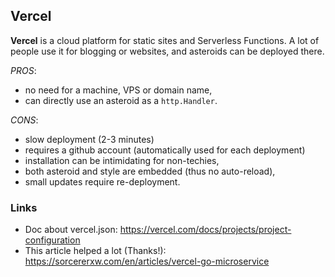 ## Vercel

**Vercel** is a cloud platform for static sites and Serverless Functions. A lot of people use it for blogging or websites, and asteroids can be deployed there.

*PROS*:

* no need for a machine, VPS or domain name,
* can directly use an asteroid as a `http.Handler`.

*CONS*:

* slow deployment (2-3 minutes)
* requires a github account (automatically used for each deployment)
* installation can be intimidating for non-techies,
* both asteroid and style are embedded (thus no auto-reload),
* small updates require re-deployment.

### Links

* Doc about vercel.json:  https://vercel.com/docs/projects/project-configuration
* This article helped a lot (Thanks!): https://sorcererxw.com/en/articles/vercel-go-microservice
